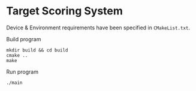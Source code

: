 # Target Scoring System

Device & Environment requirements have been specified in `CMakeList.txt`.

Build program
```
mkdir build && cd build
cmake ..
make
```

Run program

```
./main
```

<!-- ## Stage 1: Align Image taken from the camera

- `ImageAlignment.hpp`
- `ImageAlignment.cpp`

### Method 1 - Outline Shape Detection

**Input:** Image taken from the camera

<img src="output/shot_1.JPG" alt="output" width="500px"/>

 1. Find polygon contours with 4 corners (quadrilaterals).

    <img src="output/outline.png" alt="output" width="500px"/>

1. Extract the edge of the target board by their **hierarchies**. 

    <img src="output/outline_selected.png" alt="output" width="500px"/>

2. Selected contour seen from the input image

    <img src="output/outline_selected_input_img.png" alt="output" width="500px"/>

3. Find homography and warp perspective of the selected quadrilateral to a 1080x1080 px image, which gives an output as follows:

    <img src="output/warped_img.png" alt="output" width="300px"/>

---

### Method 2 - Interest Points Matching

**Input:**

- Image taken from the camera

    <img src="output/shot_1.JPG" alt="output" width="500px"/>

- Reference board Image

    <img src="output/aligned_shot_0.JPG" alt="output" width="300px"/>

#### Steps:

1. Matching interest points
   
    |          Matches          |          Good Matches          |
    | :-----------------------: | :----------------------------: |
    |  `matches.size() = 500`   |   `good_matches.size() = 38`   |
    | ![](output/match_img.png) | ![](output/good_match_img.png) |


2. Warp Perspective. After the warpping, the output is given as below.

    <img src="output/warped_img.png" alt="output" width="300px"/>

## Stage 2: Detecting information from the target board

- `ShootingScore.hpp`
- `ShootingScore.cpp`

Output: 

<img src="output/output.png" alt="output" width="300px"/> -->